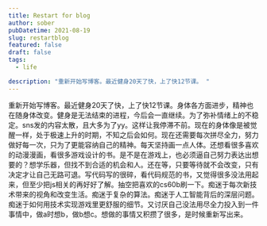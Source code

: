 ```yaml
---
title: Restart for blog
author: sober
pubDatetime: 2021-08-19
slug: restartblog
featured: false
draft: false
tags:
  - life

description: "重新开始写博客。最近健身20天了快，上了快12节课。 "
---
```


重新开始写博客。最近健身20天了快，上了快12节课。身体各方面进步，精神也在随身体改变。健身是无法结束的进程，今后会一直继续。为了弥补情绪上的不稳定。sns发的内容太散，且大多为了yy。这样让我停滞不前。现在的身体像是被觉醒一样，处于极速上升的时期，不知之后会如何。现在还需要每次拼尽全力，努力做好每一次，只为了更能容纳自己的精神。每天坚持画一点人体。还想看很多喜欢的动漫漫画，看很多游戏设计的书。是不是在游戏上，也必须逼自己努力表达出想要的？想学乐器，但找不到合适的机会和人。还在等，只要等待就不会改变，只有决定才让自己无路可退。写代码写的很碎，看代码规范的书，又觉得很多没法用起来，但至少把js相关的再好好了解。抽空把喜欢的cs60b刷一下。痴迷于每次新技术带来的视角和改变生活。痴迷于复杂的算法。痴迷于人工智能背后的深层问题。痴迷于如何用技术实现游戏里更舒服的细节。又讨厌自己没法用尽全力投入到一件事情中，做a时想b，做b想c。想做的事情又积攒了很多，是时候重新写出来。
